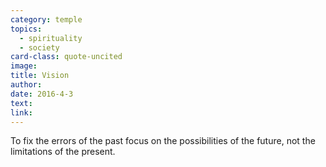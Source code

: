 ```yaml
---
category: temple
topics:
  - spirituality
  - society
card-class: quote-uncited
image:
title: Vision
author:
date: 2016-4-3
text:  
link:
---
```

To fix the errors of the past focus on the possibilities of the future, not the limitations of the present.
